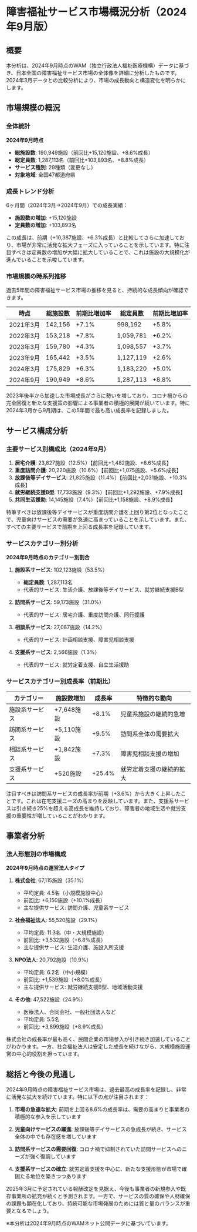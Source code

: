 # 障害福祉サービス市場概況分析（2024年9月版）

## 概要

本分析は、2024年9月時点のWAM（独立行政法人福祉医療機構）データに基づき、日本全国の障害福祉サービス市場の全体像を詳細に分析したものです。2024年3月データとの比較分析により、市場の成長動向と構造変化を明らかにします。

## 市場規模の概況

### 全体統計

**2024年9月時点**
- **総施設数**: 190,949施設（前回比+15,120施設、+8.6%成長）
- **総定員数**: 1,287,113名（前回比+103,893名、+8.8%成長）
- **サービス種別**: 29種類（変更なし）
- **対象地域**: 全国47都道府県

### 成長トレンド分析

6ヶ月間（2024年3月→2024年9月）での成長実績：

- **施設数の増加**: +15,120施設
- **定員数の増加**: +103,893名

この成長は、前期（+10,387施設、+6.3%成長）と比較してさらに加速しており、市場が非常に活発な拡大フェーズに入っていることを示しています。特に注目すべきは定員数の増加が大幅に拡大していることで、これは施設の大規模化が進んでいることを示唆しています。

### 市場規模の時系列推移

過去5年間の障害福祉サービス市場の推移を見ると、持続的な成長傾向が確認できます。

| 時点 | 総施設数 | 前期比増加率 | 総定員数 | 前期比増加率 |
|------|----------|----------------|----------|----------------|
| 2021年3月 | 142,156 | +7.1% | 998,192 | +5.8% |
| 2022年3月 | 153,218 | +7.8% | 1,059,781 | +6.2% |
| 2023年3月 | 159,780 | +4.3% | 1,098,557 | +3.7% |
| 2023年9月 | 165,442 | +3.5% | 1,127,119 | +2.6% |
| 2024年3月 | 175,829 | +6.3% | 1,183,220 | +5.0% |
| 2024年9月 | 190,949 | +8.6% | 1,287,113 | +8.8% |

2023年後半から加速した市場成長がさらに勢いを増しており、コロナ禍からの完全回復と新たな支援策の影響による事業者の積極的展開が続いています。特に2024年3月から9月期は、この5年間で最も高い成長率を記録しました。

## サービス構成分析

### 主要サービス別構成比（2024年9月）

1. **居宅介護**: 23,827施設（12.5%）【前回比+1,482施設、+6.6%成長】
2. **重度訪問介護**: 20,220施設（10.6%）【前回比+1,075施設、+5.6%成長】
3. **放課後等デイサービス**: 21,825施設（11.4%）【前回比+2,031施設、+10.3%成長】
4. **就労継続支援B型**: 17,733施設（9.3%）【前回比+1,292施設、+7.9%成長】
5. **共同生活援助**: 14,145施設（7.4%）【前回比+1,158施設、+8.9%成長】

特筆すべきは放課後等デイサービスが重度訪問介護を上回り第2位となったことで、児童向けサービスの需要が急速に高まっていることを示しています。また、すべての主要サービスで前期を上回る成長率を記録しています。

### サービスカテゴリー別分析

**2024年9月時点のカテゴリー別割合**

1. **施設系サービス**: 102,123施設（53.5%）
   - **総定員数**: 1,287,113名
   - 代表的サービス: 生活介護、放課後等デイサービス、就労継続支援B型

2. **訪問系サービス**: 59,173施設（31.0%）
   - 代表的サービス: 居宅介護、重度訪問介護、同行援護

3. **相談系サービス**: 27,087施設（14.2%）
   - 代表的サービス: 計画相談支援、障害児相談支援

4. **支援系サービス**: 2,566施設（1.3%）
   - 代表的サービス: 就労定着支援、自立生活援助

### サービスカテゴリー別成長率（前期比）

| カテゴリー | 施設数増加 | 成長率 | 特徴的な動向 |
|-----------|------------|-------|------------|
| 施設系サービス | +7,648施設 | +8.1% | 児童系施設の継続的急増 |
| 訪問系サービス | +5,110施設 | +9.5% | 訪問系全体の需要拡大 |
| 相談系サービス | +1,842施設 | +7.3% | 障害児相談支援の増加 |
| 支援系サービス | +520施設 | +25.4% | 就労定着支援の継続的拡大 |

注目すべきは訪問系サービスの成長率が前期（+3.6%）から大きく上昇したことです。これは在宅支援ニーズの高まりを反映しています。また、支援系サービスは引き続き25%を超える高成長を維持しており、障害者の地域生活や就労支援の重要性が増していることがわかります。

## 事業者分析

### 法人形態別の市場構成

**2024年9月時点の運営法人タイプ**

1. **株式会社**: 67,115施設（35.1%）
   - 平均定員: 4.5名（小規模施設中心）
   - 前回比: +6,150施設（+10.1%成長）
   - 主な提供サービス: 訪問介護、児童系サービス

2. **社会福祉法人**: 55,520施設（29.1%）
   - 平均定員: 11.3名（中・大規模施設）
   - 前回比: +3,532施設（+6.8%成長）
   - 主な提供サービス: 生活介護、施設入所支援

3. **NPO法人**: 20,792施設（10.9%）
   - 平均定員: 6.2名（中小規模）
   - 前回比: +1,539施設（+8.0%成長）
   - 主な提供サービス: 就労継続支援B型、地域活動支援

4. **その他**: 47,522施設（24.9%）
   - 医療法人、合同会社、一般社団法人など
   - 平均定員: 5.5名
   - 前回比: +3,899施設（+8.9%成長）

株式会社の成長率が最も高く、民間企業の市場参入が引き続き加速していることがわかります。一方、社会福祉法人は安定した成長を続けながら、大規模施設運営の中心的役割を担っています。

## 総括と今後の見通し

2024年9月時点の障害福祉サービス市場は、過去最高の成長率を記録し、非常に活発な拡大を続けています。特に以下の点が注目されます：

1. **市場の急速な拡大**: 前期を上回る8.6%の成長率は、需要の高まりと事業者の積極的な参入を示しています

2. **児童向けサービスの躍進**: 放課後等デイサービスの急成長が続き、サービス全体の中でも存在感を増しています

3. **訪問系サービスの需要回復**: コロナ禍で抑制されていた訪問サービスへのニーズが強く復調しています

4. **支援系サービスの確立**: 就労定着支援を中心に、新たな支援形態が市場で確固たる地位を築きつつあります

2025年3月に予定されている報酬改定を見据え、今後も事業者の新規参入や既存事業所の拡充が続くと予測されます。一方で、サービスの質の確保や人材確保の課題も顕在化しており、持続可能な市場発展のためには質と量のバランスが重要となるでしょう。

※本分析は2024年9月時点のWAMネット公開データに基づいています。
